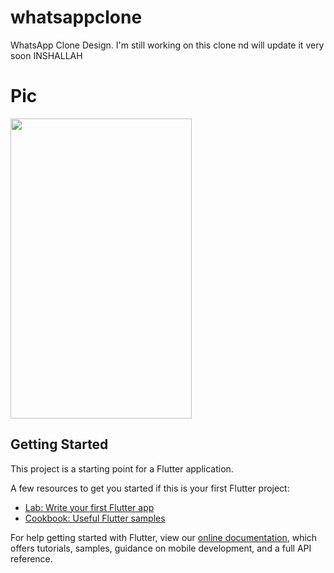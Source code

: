 # whatsappclone

WhatsApp Clone Design. I'm still working on this clone nd will update it very soon INSHALLAH

# Pic

<img src="https://user-images.githubusercontent.com/73787635/132558983-8642b078-cb36-4bdf-8cbb-324cf9ce5b02.jpeg" height = 480, width = 290/>

## Getting Started

This project is a starting point for a Flutter application.

A few resources to get you started if this is your first Flutter project:

- [Lab: Write your first Flutter app](https://flutter.dev/docs/get-started/codelab)
- [Cookbook: Useful Flutter samples](https://flutter.dev/docs/cookbook)

For help getting started with Flutter, view our
[online documentation](https://flutter.dev/docs), which offers tutorials,
samples, guidance on mobile development, and a full API reference.
